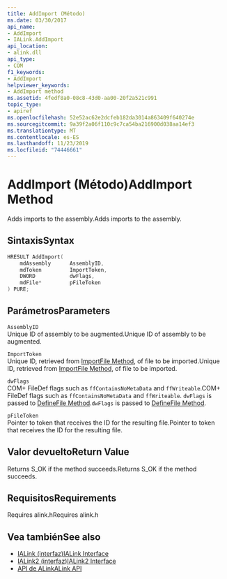 ```yaml
---
title: AddImport (Método)
ms.date: 03/30/2017
api_name:
- AddImport
- IALink.AddImport
api_location:
- alink.dll
api_type:
- COM
f1_keywords:
- AddImport
helpviewer_keywords:
- AddImport method
ms.assetid: 4fedf8a0-08c8-43d0-aa00-20f2a521c991
topic_type:
- apiref
ms.openlocfilehash: 52e52ac62e2dcfeb182da3014a863409f640274e
ms.sourcegitcommit: 9a39f2a06f110c9c7ca54ba216900d038aa14ef3
ms.translationtype: MT
ms.contentlocale: es-ES
ms.lasthandoff: 11/23/2019
ms.locfileid: "74446661"
---
```

# <a name="addimport-method"></a><span data-ttu-id="84fb4-102">AddImport (Método)</span><span class="sxs-lookup"><span data-stu-id="84fb4-102">AddImport Method</span></span>
<span data-ttu-id="84fb4-103">Adds imports to the assembly.</span><span class="sxs-lookup"><span data-stu-id="84fb4-103">Adds imports to the assembly.</span></span>  
  
## <a name="syntax"></a><span data-ttu-id="84fb4-104">Sintaxis</span><span class="sxs-lookup"><span data-stu-id="84fb4-104">Syntax</span></span>  
  
```cpp  
HRESULT AddImport(  
    mdAssembly      AssemblyID,  
    mdToken         ImportToken,  
    DWORD           dwFlags,  
    mdFile*         pFileToken  
) PURE;  
```  
  
## <a name="parameters"></a><span data-ttu-id="84fb4-105">Parámetros</span><span class="sxs-lookup"><span data-stu-id="84fb4-105">Parameters</span></span>  
 `AssemblyID`  
 <span data-ttu-id="84fb4-106">Unique ID of assembly to be augmented.</span><span class="sxs-lookup"><span data-stu-id="84fb4-106">Unique ID of assembly to be augmented.</span></span>  
  
 `ImportToken`  
 <span data-ttu-id="84fb4-107">Unique ID, retrieved from [ImportFile Method](importfile-method.md), of file to be imported.</span><span class="sxs-lookup"><span data-stu-id="84fb4-107">Unique ID, retrieved from [ImportFile Method](importfile-method.md), of file to be imported.</span></span>  
  
 `dwFlags`  
 <span data-ttu-id="84fb4-108">COM+ FileDef flags such as `ffContainsNoMetaData` and `ffWriteable`.</span><span class="sxs-lookup"><span data-stu-id="84fb4-108">COM+ FileDef flags such as `ffContainsNoMetaData` and `ffWriteable`.</span></span> <span data-ttu-id="84fb4-109">`dwFlags` is passed to [DefineFile Method](../metadata/imetadataassemblyemit-definefile-method.md).</span><span class="sxs-lookup"><span data-stu-id="84fb4-109">`dwFlags` is passed to [DefineFile Method](../metadata/imetadataassemblyemit-definefile-method.md).</span></span>  
  
 `pFileToken`  
 <span data-ttu-id="84fb4-110">Pointer to token that receives the ID for the resulting file.</span><span class="sxs-lookup"><span data-stu-id="84fb4-110">Pointer to token that receives the ID for the resulting file.</span></span>  
  
## <a name="return-value"></a><span data-ttu-id="84fb4-111">Valor devuelto</span><span class="sxs-lookup"><span data-stu-id="84fb4-111">Return Value</span></span>  
 <span data-ttu-id="84fb4-112">Returns S_OK if the method succeeds.</span><span class="sxs-lookup"><span data-stu-id="84fb4-112">Returns S_OK if the method succeeds.</span></span>  
  
## <a name="requirements"></a><span data-ttu-id="84fb4-113">Requisitos</span><span class="sxs-lookup"><span data-stu-id="84fb4-113">Requirements</span></span>  
 <span data-ttu-id="84fb4-114">Requires alink.h</span><span class="sxs-lookup"><span data-stu-id="84fb4-114">Requires alink.h</span></span>  
  
## <a name="see-also"></a><span data-ttu-id="84fb4-115">Vea también</span><span class="sxs-lookup"><span data-stu-id="84fb4-115">See also</span></span>

- [<span data-ttu-id="84fb4-116">IALink (interfaz)</span><span class="sxs-lookup"><span data-stu-id="84fb4-116">IALink Interface</span></span>](ialink-interface.md)
- [<span data-ttu-id="84fb4-117">IALink2 (interfaz)</span><span class="sxs-lookup"><span data-stu-id="84fb4-117">IALink2 Interface</span></span>](ialink2-interface.md)
- [<span data-ttu-id="84fb4-118">API de ALink</span><span class="sxs-lookup"><span data-stu-id="84fb4-118">ALink API</span></span>](index.md)

